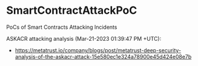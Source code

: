 # SmartContractAttackPoC
PoCs of Smart Contracts Attacking Incidents  


ASKACR attacking analysis (Mar-21-2023 01:39:47 PM +UTC):  
- https://metatrust.io/company/blogs/post/metatrust-deep-security-analysis-of-the-askacr-attack-15e580ec1e324a78900e45d424e08e7b  